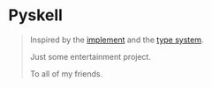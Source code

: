 # Pyskell

> Inspired by the [implement](http://smallshire.org.uk/sufficientlysmall/2010/04/11/a-hindley-milner-type-inference-implementation-in-python/) and the [type system](https://en.wikipedia.org/wiki/Hindley%E2%80%93Milner_type_system).
>
> Just some entertainment project.
>
> To all of my friends.

